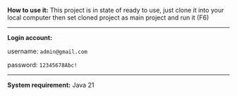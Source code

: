 **How to use it:** This project is in state of ready to use, just clone it into your local computer then set cloned project as main project and run it (F6)

---

**Login account:**

username: ```admin@gmail.com```

password: ```12345678Abc!```

---
**System requirement:** Java 21